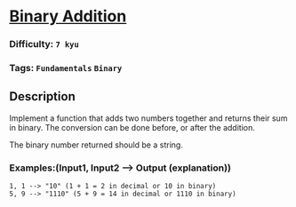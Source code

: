 # [Binary Addition](https://www.codewars.com/kata/551f37452ff852b7bd000139)

### Difficulty: `7 kyu`

### Tags: `Fundamentals` `Binary`

## Description

Implement a function that adds two numbers together and returns their sum in binary. The conversion can be done before, or after the addition.

The binary number returned should be a string.

### Examples:(Input1, Input2 --> Output (explanation))

```
1, 1 --> "10" (1 + 1 = 2 in decimal or 10 in binary)
5, 9 --> "1110" (5 + 9 = 14 in decimal or 1110 in binary)
```